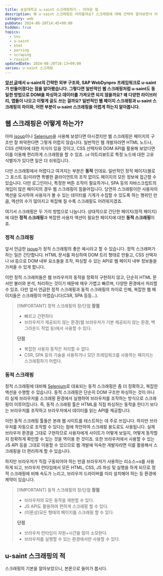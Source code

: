 ```yaml
---
title: 숭실대학교 u-saint 스크래핑하기 - 어려운 점
description: 왜 u-saint 스크래핑은 어려울까요? 스크래핑에 대해 간략히 알아보면서 어떤 점이 u-saint 스크래핑을 어렵게 하는지 알아보고, 초기 라이브러리인 pysaint의 접근법을 알아봅시다.
category: web
pubDate: 2024-08-20T14:45+09:00
hidden: true
topics:
  - ssu
  - u-saint
  - html
  - parsing
  - scraping
  - rusaint
updatedDate: 2024-08-20T16:13+09:00
series: u-saint 스크래핑
---
```


**[앞선 글](/post/examining-ssu-u-saint)에서 u-saint의 간략한 외부 구조와, SAP WebDynpro 프레임워크로 u-saint가 만들어졌다는 점을 알아봤습니다. 그렇다면 일반적인 웹
스크래핑처럼 u-saint도 동일한 방법으로 DOM을 파싱하고 데이터를 가져오면 되지 않을까요? 왜 다양한 라이브러리, 앱들이 나오고 이렇게 글도 쓰는 걸까요? 일반적인 웹 페이지 스크래핑과 u-saint 스크래핑의
차이와, 어떤 부분이 u-saint 스크래핑을 어렵게 하는지 알아봅니다.**

## 웹 스크래핑은 어떻게 하는가?

아마 [jsoup](https://jsoup.org/)이나 [Selenium](https://www.selenium.dev/)을 사용해 보셨다면 아시겠지만 웹 스크래핑은 페이지의 구조만 잘 파악한다면 그렇게 어렵지
않습니다. 일반적인 웹 개발자라면 HTML 노드나, CSS 선택자에 대한 지식이 있을 것이고, CSS 선택자와 DOM API를 활용해 보았다면 이를 이용해 편리하게 스크래핑을 할 수 있죠. `id` 어트리뷰트로 특정
노드에 대한 고유 식별자가 있다면 일은 더 쉬워집니다.

다만 스크래핑에서 어렵다고 여겨지는 부분은 **동작** 인데요. 일반적인 정적 페이지(블로그 포스트 등)이라면 특별한 클라이언트의 조작 없이도 페이지의 모든 정보에 접근할 수 있습니다. 다만 로그인이나, 특정한 버튼
조작이 필요하거나, SPA 등의 자바스크립트의 개입이 많은 페이지의 경우 웹 스크래핑이 힘들어집니다. 당연히 스크래핑이란 사용자의 액션을 모사하여 사용자가 볼 수 있는 데이터를 기계가 수집할 수 있도록 하는 행위인
만큼, 액션의 수가 많아지고 복잡해 질 수록 스크래핑도 어려워지겠죠.

여기서 스크래핑은 두 가지 방법으로 나눕니다. 상대적으로 간단한 페이지(정적 페이지)에 대한 **정적 스크래핑**과 복잡한 사용자 액션이 필요한 페이지에 대한 **동적 스크래핑**이죠.

### 정적 스크래핑

앞서 언급한 [jsoup](https://jsoup.org)가 정적 스크래핑의 좋은 예시라고 할 수 있습니다. 정적 스크래퍼가 하는 일은 간단합니다. HTML 문서를 파싱하여 DOM 트리 형태로 만들고, CSS
선택자나 id 등으로 DOM 내부 요소들을 조작, 파싱할 수 있는 API로 웹 페이지 내부 정보들을 가져올 수 있게 합니다.

이런 정적 스크래퍼들은 웹 브라우저의 동작을 정확히 구현하지 않고, 단순히 HTML 문서만 불러와 분석, 처리하는 것이기 때문에 매우 가볍고 빠르며, 다양한 환경에서 처리할 수 있죠. 다만 앞서 언급한 정적
스크래핑과 동적 스크래핑의 차이로 인해, 복잡한 웹 페이지들은 스크래핑이 어렵습니다(CSR, SPA 등등...).

> [!IMPORTANT] 정적 스크래핑의 장/단점
> **장점**
> - 빠르고 간편하다
> - 브라우저가 제공되지 않는 환경(웹 브라우저가 기본 제공되지 않는 환경, 백그라운드 작업 등)에서 사용할 수 있다.
> 
> **단점**
> - 복잡한 사용자 동작은 처리할 수 없다.
> - CSR, SPA 등의 기술을 사용하거나 모던 프레임워크를 사용하는 페이지는 스크래핑하기 어렵다.

### 동적 스크래핑

정적 스크래핑에 대비해 [Selenium](https://selenium.dev)로 대표되는 동적 스크래핑은 좀 더 정확하고, 복잡한 액션을 수행할 수 있습니다. 동적 스크래핑은 단순히 DOM 구조만 파싱하는 것이 아니라 실제 브라우저를 스크래핑 환경에서 실행하여 브라우저를 조작하는 방식으로 스크래핑이 이루어집니다. 즉, 동적 스크래핑 툴은 HTML을 직접 파싱하는 동작을 한다기 보다는 브라우저를 조작하고 브라우저에서 데이터를 읽는 API를 제공합니다.

이런 동적 스크래핑 툴들은 본래 웹 사이트를 테스트하는 데 주로 쓰입니다. 하지만 브라우저를 자동으로 조작할 수 있다는 점에 착안하여 스크래핑 용도로도 사용됩니다. 실제 브라우저 환경을 그대로 구현하므로 사용자에게 사이트가 어떻게 보일지, 어떻게 동작할지 정확하게 확인할 수 있는 것을 역이용 한 것이죠. 또한 브라우저에서 사용할 수 있는 JS API 등을 그대로 이용할 수 있으므로 웹 개발에 익숙한 개발자라면 이를 활용해서 스크래핑을 더 편리하게 할 수 있습니다.

하지만 브라우저가 직접 구동되어야 하는 만큼 브라우저가 사용하는 리소스+α를 사용하게 되고, 브라우저 런타임에서 모든 HTML, CSS, JS 파싱 및 실행을 하게 되므로 정적 스크래핑에 비해 속도가 느리고, 브라우저 드라이버를 미리 설치해야 하는 등 환경에 제약이 있습니다.

> [!IMPORTANT] 동적 스크래핑의 장/단점
> **장점**
> - 브라우저의 모든 동작을 재현할 수 있다.
> - JS API도 활용하여 편하게 스크래핑 할 수 있다.
> - (이론상)모든 형태의 페이지를 스크래핑 할 수 있다.
> 
> **단점**
> - 브라우저 런타임이 자원+시간을 많이 소모한다.
> - 브라우저를 실행할 수 있는 환경에서만 사용할 수 있다.

## u-saint 스크래핑의 적
스크래핑의 기본을 알아보았으니, 본론으로 들어가 봅시다. 